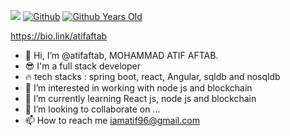![](https://komarev.com/ghpvc/?username=atifaftab&color=brightgreen) [![Github](https://img.shields.io/github/followers/atifaftab?label=Followers&logo=Github)](https://github.com/atifaftab)
[![Github Years Old](https://badges.pufler.dev/years/atifaftab?style=flat-round&logo=github&logoWidth=20&logoColor=white&labelColor=555555&color=blue&label=Years%20Old%20%20.&cacheSeconds=3600)](https://github.com/atifaftab)

https://bio.link/atifaftab


- 👋 Hi, I’m @atifaftab,   MOHAMMAD ATIF AFTAB.
- 😎 I'm a full stack developer
- 🔥 tech stacks :  spring boot, react, Angular, sqldb and nosqldb
- 👀 I’m interested in working with node js and blockchain 
- 🌱 I’m currently learning React js, node js and blockchain
- 💞️ I’m looking to collaborate on ...
- 📫 How to reach me iamatif96@gmail.com

<!---
atifaftab/atifaftab is a ✨ special ✨ repository because its `README.md` (this file) appears on your GitHub profile.
You can click the Preview link to take a look at your changes.
--->
